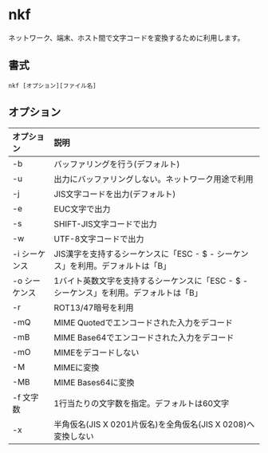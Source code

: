 # nkf

ネットワーク、端末、ホスト間で文字コードを変換するために利用します。

## 書式

```
nkf [オプション][ファイル名]
```

## オプション

|オプション|説明|
|:--|:--|
|-b|バッファリングを行う(デフォルト)|
|-u|出力にバッファリングしない。ネットワーク用途で利用|
|-j|JIS文字コードを出力(デフォルト)|
|-e|EUC文字で出力|
|-s|SHIFT-JIS文字コードで出力|
|-w|UTF-8文字コードで出力|
|-i シーケンス|JIS漢字を支持するシーケンスに「ESC - $ - シーケンス」を利用。デフォルトは「B」|
|-o シーケンス|1バイト英数文字を支持するシーケンスに「ESC - $ - シーケンス」を利用。デフォルトは「B」|
|-r|ROT13/47暗号を利用|
|-mQ|MIME Quotedでエンコードされた入力をデコード|
|-mB|MIME Base64でエンコードされた入力をデコード|
|-mO|MIMEをデコードしない|
|-M|MIMEに変換|
|-MB|MIME Bases64に変換|
|-f 文字数|1行当たりの文字数を指定。デフォルトは60文字|
|-x|半角仮名(JIS X 0201片仮名)を全角仮名(JIS X 0208)へ変換しない|
